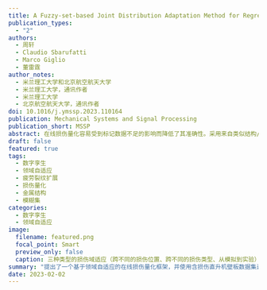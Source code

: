 ```yaml
---
title: A Fuzzy-set-based Joint Distribution Adaptation Method for Regression and its Application to Online Damage Quantification for Structural Digital Twin
publication_types:
  - "2"
authors:
  - 周轩
  - Claudio Sbarufatti
  - Marco Giglio
  - 董雷霆
author_notes:
  - 米兰理工大学和北京航空航天大学
  - 米兰理工大学，通讯作者
  - 米兰理工大学
  - 北京航空航天大学，通讯作者
doi: 10.1016/j.ymssp.2023.110164
publication: Mechanical Systems and Signal Processing
publication_short: MSSP
abstract: 在线损伤量化容易受到标记数据不足的影响而降低了其准确性。采用来自类似结构/损伤的历史标签数据或虚拟数字孪生数据开展领域自适应对于协助当前的诊断任务将是有益的。然而，大多数领域适应方法是为分类而设计的，不能有效地解决损伤量化，一个具有连续实值标签的回归问题。本研究首先提出了一种新的领域自适应方法，即基于模糊集的在线联合分布适应回归，以解决这一挑战。通过模糊集将连续实值标签转换为模糊类标签，同时测量边际分布和条件分布的差异，以实现损伤量化任务的领域适应。由于所提出的方法的优越性，提出了一个基于领域自适应的最先进的在线损伤量化框架。最后，该框架用含损伤的直升机面板进行了全面的演示，并对三种类型的损伤领域自适应（跨不同损伤位置、跨不同损伤类型、从仿真到实验）都进行了演示，证明了在现实环境中应用该方法可以显著提高损伤量化的准确性。考虑到个体差异，预计所提出的方法将有望应用于机队级数字孪生。
draft: false
featured: true
tags:
  - 数字孪生
  - 领域自适应
  - 疲劳裂纹扩展
  - 损伤量化
  - 金属结构
  - 模糊集
categories:
  - 数字孪生
  - 领域自适应
image:
  filename: featured.png
  focal_point: Smart
  preview_only: false
  caption: 三种类型的损伤域适应（跨不同的损伤位置、跨不同的损伤类型、从模拟到实验）都进行了演示，证明了损伤量化的准确性在现实环境中可以得到显著的提高。
summary: "提出了一个基于领域自适应的在线损伤量化框架，并使用含损伤直升机壁板数据集进行验证。"
date: 2023-02-02
---
```

